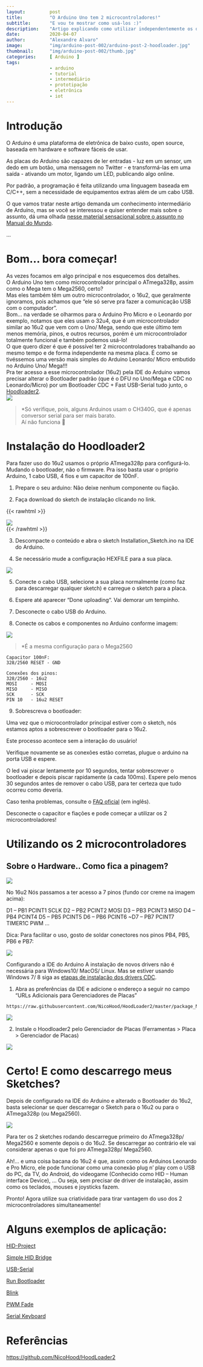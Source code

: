 ```yaml
---
layout:         post 
title:          "O Arduino Uno tem 2 microcontroladores!"
subtitle:       "E vou te mostrar como usá-los :)"
description:    "Artigo explicando como utilizar independentemente os dois microcontroladores que os Arduinos Uno e Mega possuem."
date:           2020-04-07
author:         "Alexandre Alvaro"
image:          "img/arduino-post-002/arduino-post-2-hoodloader.jpg"
thumbnail:      "img/arduino-post-002/thumb.jpg"
categories:     [ Arduino ]
tags:
                - arduino
                - tutorial
                - intermediário
                - prototipação
                - eletrônica
                - iot
---
```


# Introdução
O Arduino é uma plataforma de eletrônica de baixo custo, open source, baseada em hardware e software fáceis de usar.

As placas do Arduino são capazes de ler entradas - luz em um sensor, um dedo em um botão, uma mensagem no Twitter - e transformá-las em uma saída - ativando um motor, ligando um LED, publicando algo online. 

Por padrão, a programação é feita utilizando uma linguagem baseada em C/C++, sem a necessidade de equipamentos extras além de um cabo USB.

O que vamos tratar neste artigo demanda um conhecimento intermediário de Arduíno, mas se você se interessou e quiser entender mais sobre o assunto, dá uma olhada [nesse material sensacional sobre o assunto no Manual do Mundo](https://youtu.be/sv9dDtYnE1g).

...

# Bom… bora começar!

As vezes focamos em algo principal e nos esquecemos dos detalhes.  
O Arduino Uno tem como microcontrolador principal o ATmega328p, assim como o Mega tem o Mega2560, certo?  
Mas eles também têm um outro microcontrolador, o 16u2, que geralmente ignoramos, pois achamos que “ele só serve pra fazer a comunicação USB com o computador”.  
Bom… na verdade se olharmos para o Arduino Pro Micro e o Leonardo por exemplo, notamos que eles usam o 32u4, que é um microcontrolador similar ao 16u2 que vem com o Uno/ Mega, sendo que este último tem menos memória, pinos, e outros recursos, porém é um microcontrolador totalmente funcional e também podemos usá-lo!  
O que quero dizer é que é possível ter 2 microcontroladores trabalhando ao mesmo tempo e de forma independente na mesma placa. É como se tivéssemos uma versão mais simples do Arduino Leonardo/ Micro embutido no Arduino Uno/ Mega!!!  
Pra ter acesso a esse microcontrolador (16u2) pela IDE do Arduino vamos precisar alterar o Bootloader padrão (que é o DFU no Uno/Mega e CDC no Leonardo/Micro) por um Bootloader CDC + Fast USB-Serial tudo junto, o [Hoodloader2](https://github.com/NicoHood/HoodLoader2).  
![](/blog/img/arduino-post-002/1.jpg)

>*Só verifique, pois, alguns Arduinos usam o CH340G, que é apenas conversor serial para ser mais barato.  
Aí não funciona 🙁

# Instalação do Hoodloader2

Para fazer uso do 16u2 usamos o próprio ATmega328p para configurá-lo. Mudando o bootloader, não o firmware. Pra isso basta usar o próprio Arduino, 1 cabo USB, 4 fios e um capacitor de 100nF.

1) Prepare o seu arduino: Não deixe nenhum componente ou fiação.

2) Faça download do sketch de instalação clicando no link.

{{< rawhtml >}}
    <div style="width:210px">
       <a href="https://drive.google.com/file/d/1-7QA6vro2y2pgKnfFBE6pauRNGdwlwL6/view?usp=sharing"><img src="/blog/img/arduino-post-002/2.png" style="cursor: pointer;" /></a>
    </div>
{{< /rawhtml >}}

3) Descompacte o conteúdo e abra o sketch Installation_Sketch.ino na IDE do Arduino.

4) Se necessário mude a configuração HEXFILE para a sua placa.

![](/blog/img/arduino-post-002/3.png)

5) Conecte o cabo USB, selecione a sua placa normalmente (como faz para descarregar qualquer sketch) e carregue o sketch para a placa.

6) Espere até aparecer “Done uploading“. Vai demorar um tempinho.

7) Desconecte o cabo USB do Arduino.

8) Conecte os cabos e componentes no Arduino conforme imagem:

![](/blog/img/arduino-post-002/4.jpg)

>*É a mesma configuração para o Mega2560

```
Capacitor 100nF:
328/2560 RESET - GND

Conexões dos pinos:
328/2560 - 16u2
MOSI     - MOSI
MISO     - MISO
SCK      - SCK
PIN 10   - 16u2 RESET
```

9) Sobrescreva o bootloader:

Uma vez que o microcontrolador principal estiver com o sketch, nós estamos aptos a sobrescrever o bootloader para o 16u2.

Este processo acontece sem a interação do usuário!

Verifique novamente se as conexões estão corretas, plugue o arduino na porta USB e espere.

O led vai piscar lentamente por 10 segundos, tentar sobrescrever o bootloader e depois piscar rapidamente (a cada 100ms). Espere pelo menos 30 segundos antes de remover o cabo USB, para ter certeza que tudo ocorreu como deveria.

Caso tenha problemas, consulte o [FAQ oficial](https://github.com/NicoHood/HoodLoader2/wiki/Troubleshoot-FAQ) (em inglês).

Desconecte o capacitor e fiações e pode começar a utilizar os 2 microcontroladores!

# Utilizando os 2 microcontroladores

## Sobre o Hardware.. Como fica a pinagem?

![](/blog/img/arduino-post-002/5.jpg)

No 16u2 Nós passamos a ter acesso a 7 pinos (fundo cor creme na imagem acima):

D1 – PB1 PCINT1 SCLK
D2 – PB2 PCINT2 MOSI
D3 – PB3 PCINT3 MISO
D4 – PB4 PCINT4
D5 – PB5 PCINT5
D6 – PB6 PCINT6
~D7 – PB7 PCINT7 TIMER1C PWM
…

Dica: Para facilitar o uso, gosto de soldar conectores nos pinos PB4, PB5, PB6 e PB7:

![](/blog/img/arduino-post-002/6.jpg)


Configurando a IDE do Arduino
A instalação de novos drivers não é necessária para Windows10/ MacOS/ Linux. Mas se estiver usando Windows 7/ 8 siga as [etapas de instalação dos drivers CDC](https://github.com/NicoHood/HoodLoader2/wiki/Software-Installation#1-cdc-driver-installation-windows-78-only).

1) Abra as preferências da IDE e adicione o endereço a seguir no campo “URLs Adicionais para Gerenciadores de Placas”

```
https://raw.githubusercontent.com/NicoHood/HoodLoader2/master/package_NicoHood_HoodLoader2_index.json
```

![](/blog/img/arduino-post-002/7.png)

2) Instale o Hoodloader2 pelo Gerenciador de Placas (Ferramentas > Placa > Gerenciador de Placas)

![](/blog/img/arduino-post-002/8.png)

# Certo! E como descarrego meus Sketches?

Depois de configurado na IDE do Arduino e alterado o Bootloader do 16u2, basta selecionar se quer descarregar o Sketch para o 16u2 ou para o ATmega328p (ou Mega2560).

![](/blog/img/arduino-post-002/9.jpg)

Para ter os 2 sketches rodando descarregue primeiro do ATmega328p/ Mega2560 e somente depois o do 16u2. Se descarregar ao contrário ele vai considerar apenas o que foi pro ATmega328p/ Mega2560.

Ah!… e uma coisa bacana do 16u2 é que, assim como os Arduinos Leonardo e Pro Micro, ele pode funcionar como uma conexão plug n’ play com o USB do PC, da TV, do Android, do videogame (Conhecido como HID – Human interface Device), … Ou seja, sem precisar de driver de instalação, assim como os teclados, mouses e joysticks fazem.

Pronto! Agora utilize sua criatividade para tirar vantagem do uso dos 2 microcontroladores simultaneamente!

# Alguns exemplos de aplicação:

[HID-Project](https://github.com/NicoHood/HID)

[Simple HID Bridge](https://github.com/NicoHood/HoodLoader2/tree/master/avr/examples/HID-Bridge)

[USB-Serial](https://github.com/NicoHood/HoodLoader2/blob/master/avr/examples/USB-Serial/USB-Serial.ino)

[Run Bootloader](https://github.com/NicoHood/HoodLoader2/blob/master/avr/examples/RunBootloader/RunBootloader.ino)

[Blink](https://github.com/NicoHood/HoodLoader2/blob/master/avr/examples/Blink/Blink.ino)

[PWM Fade](https://github.com/NicoHood/HoodLoader2/blob/master/avr/examples/PWM_Fade/PWM_Fade.ino)

[Serial Keyboard](https://github.com/NicoHood/HoodLoader2/blob/master/avr/examples/SerialKeyboard/SerialKeyboard.ino)

# Referências

https://github.com/NicoHood/HoodLoader2